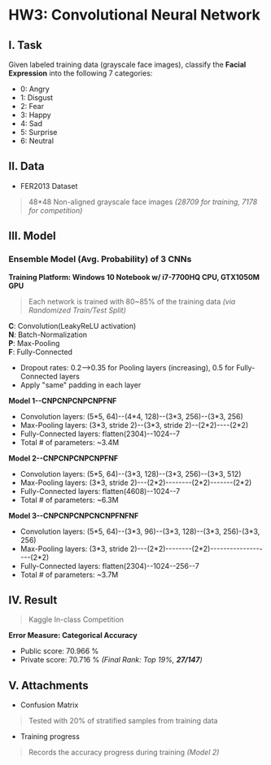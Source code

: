 # HW3: Convolutional Neural Network
## I. Task
 Given labeled training data (grayscale face images), classify the **Facial Expression** into the following 7 categories:
 * 0: Angry   
 * 1: Disgust   
 * 2: Fear  
 * 3: Happy    
 * 4: Sad    
 * 5: Surprise    
 * 6: Neutral    
## II. Data
 * FER2013 Dataset
 > 48\*48 Non-aligned grayscale face images _(28709 for training, 7178 for competition)_
 
## III. Model
### Ensemble Model (Avg. Probability) of 3 CNNs
**Training Platform: Windows 10 Notebook w/ i7-7700HQ CPU, GTX1050M GPU**  
> Each network is trained with 80~85% of the training data _(via Randomized Train/Test Split)_ 
> 
**C**: Convolution(LeakyReLU activation)  
**N**: Batch-Normalization  
**P**: Max-Pooling  
**F**: Fully-Connected    
* Dropout rates: 0.2-->0.35 for Pooling layers (increasing), 0.5 for Fully-Connected layers 
* Apply "same" padding in each layer
 
**Model 1--CNPCNPCNPCNPFNF**
 * Convolution layers: (5\*5, 64)--(4\*4, 128)--(3\*3, 256)--(3\*3, 256)
 * Max-Pooling layers: (3\*3, stride 2)--(3\*3, stride 2)--(2\*2)----(2\*2)
 * Fully-Connected layers: flatten(2304)--1024--7
 * Total # of parameters: ~3.4M
    
**Model 2--CNPCNPCNPCNPFNF**
 * Convolution layers: (5\*5, 64)--(3\*3, 128)--(3\*3, 256)--(3\*3, 512)
 * Max-Pooling layers: (3\*3, stride 2)---(2\*2)--------(2\*2)-------(2\*2)
 * Fully-Connected layers: flatten(4608)--1024--7
 * Total # of parameters: ~6.3M
 
**Model 3--CNPCNPCNPCNCNPFNFNF**
 * Convolution layers: (5\*5, 64)--(3\*3, 96)--(3\*3, 128)--(3\*3, 256)-(3\*3, 256)
 * Max-Pooling layers: (3\*3, stride 2)---(2\*2)--------(2\*2)-------------------(2\*2)
 * Fully-Connected layers: flatten(2304)--1024--256--7
 * Total # of parameters: ~3.7M  

## IV. Result
> Kaggle In-class Competition
>
**Error Measure: Categorical Accuracy**  
 * Public score: 70.966 % 
 * Private score: 70.716 % _(Final Rank: Top 19%, **27/147**)_
 
## V. Attachments 
 * Confusion Matrix
> Tested with 20% of stratified samples from training data
>  
 * Training progress
> Records the accuracy progress during training _(Model 2)_
>
 
